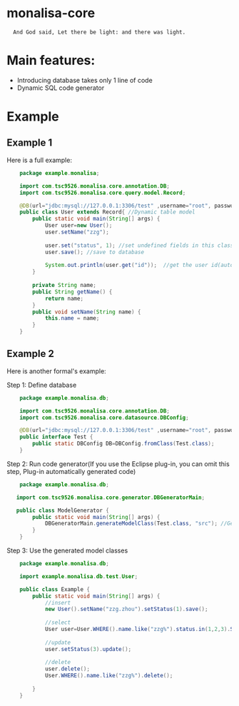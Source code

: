 # monalisa-core

      And God said, Let there be light: and there was light.
      

# Main features:
* Introducing database takes only 1 line of code
* Dynamic SQL code generator

# Example
## Example 1
Here is a full example:
```java
    package example.monalisa;

    import com.tsc9526.monalisa.core.annotation.DB;
    import com.tsc9526.monalisa.core.query.model.Record;

    @DB(url="jdbc:mysql://127.0.0.1:3306/test" ,username="root", password="root") //Define database
    public class User extends Record{ //Dynamic table model
	    public static void main(String[] args) {
		    User user=new User();
		    user.setName("zzg"); 
		
		    user.set("status", 1); //set undefined fields in this class
	    	user.save(); //save to database
		
    		System.out.println(user.get("id"));  //get the user id(auto increment field), output will be 1
    	}
	
    	private String name;
    	public String getName() {
    		return name;
    	}
    	public void setName(String name) {
    		this.name = name;
    	}
    }
```

## Example 2
Here is another formal's example:

Step 1: Define database
```java
    package example.monalisa.db;

    import com.tsc9526.monalisa.core.annotation.DB;
    import com.tsc9526.monalisa.core.datasource.DBConfig;

    @DB(url="jdbc:mysql://127.0.0.1:3306/test" ,username="root", password="root") //Setup database
    public interface Test {
    	public static DBConfig DB=DBConfig.fromClass(Test.class); 
    }
```
Step 2: Run code generator(If you use the Eclipse plug-in, you can omit this step, Plug-in automatically generated code)
```java
    package example.monalisa.db;

   import com.tsc9526.monalisa.core.generator.DBGeneratorMain;

   public class ModelGenerator {
    	public static void main(String[] args) {
	    	DBGeneratorMain.generateModelClass(Test.class, "src"); //Generate Model classes to directory: src
    	}
    }
```

Step 3: Use the generated model classes
```java
    package example.monalisa.db;

    import example.monalisa.db.test.User;

    public class Example {
    	public static void main(String[] args) {
    		//insert
	    	new User().setName("zzg.zhou").setStatus(1).save();
	
    		//select
    		User user=User.WHERE().name.like("zzg%").status.in(1,2,3).SELECT().selectOne(); //selectPage ...
	
    		//update
    		user.setStatus(3).update();
		
    		//delete
    		user.delete();
    		User.WHERE().name.like("zzg%").delete();
	
    	}
    }
```
